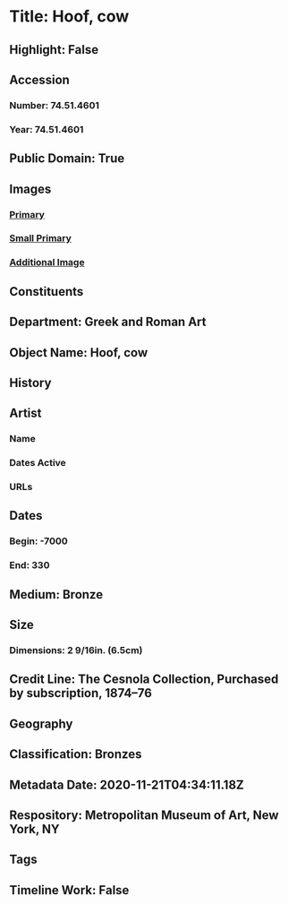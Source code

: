 # Title: Hoof, cow
## Highlight: False
## Accession
### Number: 74.51.4601
### Year: 74.51.4601
## Public Domain: True
## Images
### [Primary](https://images.metmuseum.org/CRDImages/gr/original/DP2078.jpg)
### [Small Primary](https://images.metmuseum.org/CRDImages/gr/web-large/DP2078.jpg)
### [Additional Image](https://images.metmuseum.org/CRDImages/gr/original/DP2092.jpg)
## Constituents
## Department: Greek and Roman Art
## Object Name: Hoof, cow
## History
## Artist
### Name
### Dates Active
### URLs
## Dates
### Begin: -7000
### End: 330
## Medium: Bronze
## Size
### Dimensions: 2 9/16in. (6.5cm)
## Credit Line: The Cesnola Collection, Purchased by subscription, 1874–76
## Geography
## Classification: Bronzes
## Metadata Date: 2020-11-21T04:34:11.18Z
## Respository: Metropolitan Museum of Art, New York, NY
## Tags
## Timeline Work: False